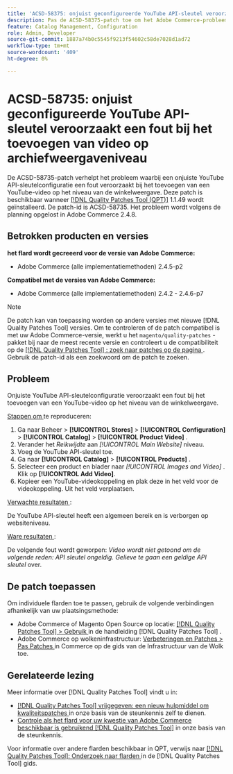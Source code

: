 ```yaml
---
title: 'ACSD-58375: onjuist geconfigureerde YouTube API-sleutel veroorzaakt een fout bij het toevoegen van video op archiefweergaveniveau'
description: Pas de ACSD-58375-patch toe om het Adobe Commerce-probleem op te lossen waarbij een onjuiste configuratie van de YouTube API-sleutel een fout veroorzaakt bij het toevoegen van een YouTube-video op het niveau van de winkelweergave.
feature: Catalog Management, Configuration
role: Admin, Developer
source-git-commit: 1887a74b0c5545f9213f54602c58de7028d1ad72
workflow-type: tm+mt
source-wordcount: '409'
ht-degree: 0%

---
```


# ACSD-58735: onjuist geconfigureerde YouTube API-sleutel veroorzaakt een fout bij het toevoegen van video op archiefweergaveniveau

De ACSD-58735-patch verhelpt het probleem waarbij een onjuiste YouTube API-sleutelconfiguratie een fout veroorzaakt bij het toevoegen van een YouTube-video op het niveau van de winkelweergave. Deze patch is beschikbaar wanneer [[!DNL Quality Patches Tool (QPT)]](/help/announcements/adobe-commerce-announcements/magento-quality-patches-released-new-tool-to-self-serve-quality-patches.md) 1.1.49 wordt geïnstalleerd. De patch-id is ACSD-58735. Het probleem wordt volgens de planning opgelost in Adobe Commerce 2.4.8.

## Betrokken producten en versies

**het flard wordt gecreeerd voor de versie van Adobe Commerce:**

* Adobe Commerce (alle implementatiemethoden) 2.4.5-p2

**Compatibel met de versies van Adobe Commerce:**

* Adobe Commerce (alle implementatiemethoden) 2.4.2 - 2.4.6-p7

>[!NOTE]
>
>De patch kan van toepassing worden op andere versies met nieuwe [!DNL Quality Patches Tool] versies. Om te controleren of de patch compatibel is met uw Adobe Commerce-versie, werkt u het `magento/quality-patches` -pakket bij naar de meest recente versie en controleert u de compatibiliteit op de [[!DNL Quality Patches Tool] : zoek naar patches op de pagina ](https://experienceleague.adobe.com/tools/commerce-quality-patches/index.html) . Gebruik de patch-id als een zoekwoord om de patch te zoeken.

## Probleem

Onjuiste YouTube API-sleutelconfiguratie veroorzaakt een fout bij het toevoegen van een YouTube-video op het niveau van de winkelweergave.

<u> Stappen om </u> te reproduceren:

1. Ga naar Beheer > **[!UICONTROL Stores]** > **[!UICONTROL Configuration]** > **[!UICONTROL Catalog]** > **[!UICONTROL Product Video]** .
1. Verander het *Reikwijdte* aan *[!UICONTROL Main Website]* niveau.
1. Voeg de YouTube API-sleutel toe.
1. Ga naar **[!UICONTROL Catalog]** > **[!UICONTROL Products]** .
1. Selecteer een product en blader naar *[!UICONTROL Images and Video]* . Klik op **[!UICONTROL Add Video]**.
1. Kopieer een YouTube-videokoppeling en plak deze in het veld voor de videokoppeling. Uit het veld verplaatsen.

<u> Verwachte resultaten </u>:

De YouTube API-sleutel heeft een algemeen bereik en is verborgen op websiteniveau.

<u> Ware resultaten </u>:

De volgende fout wordt geworpen: *Video wordt niet getoond om de volgende reden: API sleutel ongeldig. Gelieve te gaan een geldige API sleutel* over.

## De patch toepassen

Om individuele flarden toe te passen, gebruik de volgende verbindingen afhankelijk van uw plaatsingsmethode:

* Adobe Commerce of Magento Open Source op locatie: [[!DNL Quality Patches Tool]  > Gebruik ](https://experienceleague.adobe.com/docs/commerce-operations/tools/quality-patches-tool/usage.html) in de handleiding [!DNL Quality Patches Tool] .
* Adobe Commerce op wolkeninfrastructuur: [ Verbeteringen en Patches > Pas Patches ](https://experienceleague.adobe.com/docs/commerce-cloud-service/user-guide/develop/upgrade/apply-patches.html) in Commerce op de gids van de Infrastructuur van de Wolk toe.

## Gerelateerde lezing

Meer informatie over [!DNL Quality Patches Tool] vindt u in:

* [[!DNL Quality Patches Tool]  vrijgegeven: een nieuw hulpmiddel om kwaliteitspatches ](/help/announcements/adobe-commerce-announcements/magento-quality-patches-released-new-tool-to-self-serve-quality-patches.md) in onze basis van de steunkennis zelf te dienen.
* [ Controle als het flard voor uw kwestie van Adobe Commerce beschikbaar is gebruikend  [!DNL Quality Patches Tool]](/help/support-tools/patches-available-in-qpt-tool/check-patch-for-magento-issue-with-magento-quality-patches.md) in onze basis van de steunkennis.

Voor informatie over andere flarden beschikbaar in QPT, verwijs naar [[!DNL Quality Patches Tool]: Onderzoek naar flarden ](https://experienceleague.adobe.com/tools/commerce-quality-patches/index.html) in de [!DNL Quality Patches Tool] gids.
